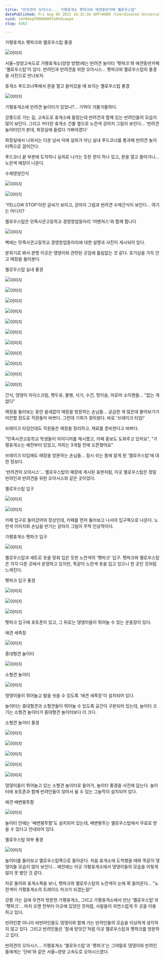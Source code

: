 ```yaml
---
title: "반려견의 오아시스... 가평휴게소 펫파크와 애견동반카페 옐로우스탑"
datePublished: Fri Aug 05 2022 14:15:56 GMT+0000 (Coordinated Universal Time)
cuid: cm704eqf0000809lb9tdvawym
slug: 4362

---
```



가평휴게소 펫파크와 옐로우스탑 풍경

![이미지](https://cdn.hashnode.com/res/hashnode/image/upload/v1739256426899/5ab0c20a-b146-4f5a-af6a-19b0fea97086.jpeg)

서울~양양고속도로 가평휴게소(양양 방향)에는 반려견 놀이터 '펫파크'와 애견동반카페 '옐로우스탑'이 있다. 반려인과 반려견을 위한 오아시스... 펫파크와 옐로우스탑의 풍경을 사진으로 만나보자.

휴게소 푸드코너쪽에서 문을 열고 들어갔을 때 보이는 옐로우스탑 풍경

![이미지](https://cdn.hashnode.com/res/hashnode/image/upload/v1739256428869/28b76669-d49c-439d-b8eb-785f48b8494a.jpeg)

가평휴게소에 반려견 놀이터가 있었나?... 기억이 가물가물하다.

강릉으로 가는 길, 고속도로 휴게소에 들렀는데 반려견과 함께 있는 반려인들의 모습이 많이 보인다. 그리고 커다란 휴게소 건물 옆으로 노란색 강아지 그림이 보인다... '반려견 놀이터인가 본데, 화장실에 들렀다 가봐야겠다'

화장실에서 나와서는 더운 날씨 덕에 실외가 아닌 실내 푸드코너를 통과해 반려견 놀이터쪽으로 걸어간다.

푸드코너 끝 부분에 도착하니 실외로 나가는 듯한 문이 하나 있고, 문을 열고 들어가니... 노란색 매장이 나온다.

수제영양간식

![이미지](https://cdn.hashnode.com/res/hashnode/image/upload/v1739256430653/a42e45e2-357f-409e-841c-ca6c275bdead.jpeg)

![이미지](https://cdn.hashnode.com/res/hashnode/image/upload/v1739256432442/8a9edfb4-cecb-47e0-b99f-35d7a9c95a6c.jpeg)

'YELLOW STOP'이란 글씨가 보이고, 강아지 그림과 반려견 수제간식이 보인다... 여기는 어디지?

옐로우스탑은 민족사관고등학교 경영창업동아리 '어벤쳐스'와 함께 합니다

![이미지](https://cdn.hashnode.com/res/hashnode/image/upload/v1739256434085/9fd2f11a-6db5-45cd-aaf1-761a2d456be9.jpeg)

벽에는 민족사관고등학교 경영창업동아리에 대한 설명과 사진이 게시되어 있다.

분위기로 봐서 분명 이곳은 댕댕이와 관련된 곳임에 틀림없는 것 같다. 호기심을 가득 안고 매장을 둘러본다.

옐로우스탑 실내 풍경

![이미지](https://cdn.hashnode.com/res/hashnode/image/upload/v1739256436008/c6ddaf27-336a-4dfb-b247-b56d1f47d4b6.jpeg)

![이미지](https://cdn.hashnode.com/res/hashnode/image/upload/v1739256437941/e8de2bb5-6c2c-4705-b980-cde996fbb105.jpeg)

![이미지](https://cdn.hashnode.com/res/hashnode/image/upload/v1739256439900/47af5b6f-e0f4-433e-913a-8aac897c34e4.jpeg)

![이미지](https://cdn.hashnode.com/res/hashnode/image/upload/v1739256441974/7b309e8b-cc7a-41a8-86f1-c7e282ccd738.jpeg)

![이미지](https://cdn.hashnode.com/res/hashnode/image/upload/v1739256443764/d7be9bad-8be4-42eb-9bfc-944e3224a5d4.jpeg)

![이미지](https://cdn.hashnode.com/res/hashnode/image/upload/v1739256445577/e0c45e7d-33b9-4ece-b07e-5a786b991cc1.jpeg)

![이미지](https://cdn.hashnode.com/res/hashnode/image/upload/v1739256447698/63ba2ebd-b751-4fce-b170-58caf8cfc6fe.jpeg)

![이미지](https://cdn.hashnode.com/res/hashnode/image/upload/v1739256449793/54633d4d-a23e-4095-b593-a2ad3ed31e53.jpeg)

![이미지](https://cdn.hashnode.com/res/hashnode/image/upload/v1739256451461/ce82f352-5782-4c5e-86e1-595337b8065f.jpeg)

![이미지](https://cdn.hashnode.com/res/hashnode/image/upload/v1739256453204/c045ba28-82b3-4c58-8407-040c89175ea2.jpeg)

![이미지](https://cdn.hashnode.com/res/hashnode/image/upload/v1739256455288/35e7f897-b641-40ba-a42b-c527b15684e2.jpeg)

간식, 댕댕이 아이스크림, 펫두유, 물병, 식기, 수건, 멍이슬, 아로마 소이캔들... "없는 게 없다"

매장을 둘러보는 동안 쉴새없이 매장을 방문하는 손님들... 궁금한 게 많은데 물어보기가 미안할 정도로 직원들이 바쁘다. 그런데 기회가 찾아왔다. 바로 '브레이크 타임!'

브레이크 타임인데도 직원들은 매장을 정리하고, 재료를 준비한다고 바쁘다.

"민족사관고등학교 학생들이 아이디어를 제시했고, 카페 홍보도 도와주고 있어요", "가평휴게소는 예전부터 있었고, 저희는 3개월 전에 오픈했어요"

브레이크 타임에도 매장을 방문하는 손님들... 잠시 쉬는 틈에 알게 된 '옐로우스탑'에 대한 정보다.

'반려견의 오아시스'... 옐로우스탑의 매장에 게시된 표현처럼, 이곳 옐로우스탑은 정말 반려인과 반려견을 위한 오아시스와 같은 곳이었다.

옐로우스탑 입구

![이미지](https://cdn.hashnode.com/res/hashnode/image/upload/v1739256457224/3f5bc1a6-3d4c-4dbd-bc66-ce5f3c32e718.jpeg)

![이미지](https://cdn.hashnode.com/res/hashnode/image/upload/v1739256459543/53f3d8ae-e252-45c7-9548-60052e95f199.jpeg)

카페 입구로 들어갔어야 정상인데, 카페를 먼저 둘러보고 나서야 입구쪽으로 나온다. 노란색 이미지와 손님을 반기는 강아지 그림이 무척 인상적이다.

가평휴게소 펫파크 입구

![이미지](https://cdn.hashnode.com/res/hashnode/image/upload/v1739256461634/bcde4a7b-e38e-49ee-83ce-20518f291a7e.jpeg)

옐로우스탑과 세트로 옷을 맞춰 입은 듯한 노란색의 '펫파크' 입구. 펫파크와 옐로우스탑은 각각 다른 곳에서 운영하고 있지만, 똑같이 노란색 옷을 입고 있으니 한 곳인 것처럼 느껴진다.

펫파크 입구 풍경

![이미지](https://cdn.hashnode.com/res/hashnode/image/upload/v1739256463756/c1b568ed-738f-4eb3-a666-2cf2b8f9650d.jpeg)

![이미지](https://cdn.hashnode.com/res/hashnode/image/upload/v1739256465856/d3ace7f5-c9b0-491b-bcef-04ed7b895692.jpeg)

![이미지](https://cdn.hashnode.com/res/hashnode/image/upload/v1739256467818/46a42e12-ba74-4401-823c-3cc40748834f.jpeg)

펫파크 입구에 포토존이 있고, 그 뒤로는 댕댕이들이 뛰어놀 수 있는 운동장이 있다.

애견 세족장

![이미지](https://cdn.hashnode.com/res/hashnode/image/upload/v1739256470506/b6a40a7a-5285-4aa2-94cc-f956875ced14.jpeg)

중대형견 놀이터

![이미지](https://cdn.hashnode.com/res/hashnode/image/upload/v1739256472816/2517d5c4-f1b1-4b71-b72f-6c79c20462c4.jpeg)

소형견 놀이터

![이미지](https://cdn.hashnode.com/res/hashnode/image/upload/v1739256475139/8b017bf4-9f72-495f-bd98-21eae9c1475c.jpeg)

댕댕이들이 뛰어놀고 발을 씻을 수 있도록 '애견 세족장'이 설치되어 있다.

놀이터는 중대형견과 소형견들이 뛰어놀 수 있도록 공간이 구분되어 있는데, 놀이터 크기는 소형견 놀이터가 중대형견 놀이터보다 더 크다.

소형견 놀이터 풍경

![이미지](https://cdn.hashnode.com/res/hashnode/image/upload/v1739256477410/11135e8e-9914-444d-ac8d-5abb5f063350.jpeg)

![이미지](https://cdn.hashnode.com/res/hashnode/image/upload/v1739256479604/190ba711-4805-4a3c-99dd-58f2dfc7716f.jpeg)

![이미지](https://cdn.hashnode.com/res/hashnode/image/upload/v1739256481645/9173807d-fcfc-4556-ac9e-5f1ec964632f.jpeg)

![이미지](https://cdn.hashnode.com/res/hashnode/image/upload/v1739256484035/60c79ad4-be79-4931-9fc6-dad8f45a09b3.jpeg)

![이미지](https://cdn.hashnode.com/res/hashnode/image/upload/v1739256486286/bf0580f4-0dd5-493c-8db2-b8aabf577104.jpeg)

댕댕이들이 뛰어놀고 있는 소형견 놀이터로 들어가, 놀이터 풍경을 사진에 담는다. 놀이터에 포토존과 함께 반려인들이 앉아서 쉴 수 있는 그늘막이 설치되어 있다.

애견 배변봉투함

![이미지](https://cdn.hashnode.com/res/hashnode/image/upload/v1739256488323/3b23715e-d326-498a-ad6d-1347dadef163.jpeg)

놀이터 안에는 '배변봉투함'도 설치되어 있는데, 배변봉투는 옐로우스탑에서 무료로 받을 수 있다고 안내되어 있다.

옐로우스탑 외부 풍경

![이미지](https://cdn.hashnode.com/res/hashnode/image/upload/v1739256490460/69045678-44dd-45a9-8d9c-94d00e1021ee.jpeg)

놀이터를 둘러보고 옐로우스탑쪽으로 돌아온다. 처음 휴게소에 도착했을 때와 똑같이 댕댕이들 모습이 많이 보인다... 예전에는 이곳 가평휴게소에서 댕댕이들의 모습을 이렇게 많이 못 봤던 것 같다.

차로 돌아와 휴게소쪽을 보니, 펫파크와 옐로우스탑의 노란색이 눈에 확 들어온다... "노란색이 가평휴게소의 트레이드 마크가 되겠는걸!"

강릉 가는 길에 우연히 방문한 가평휴게소, 그리고 가평휴게소에서 만난 '옐로우스탑'과 '펫파크'... 마치 오랜 전부터 이곳에 있었던 것처럼, 사람들이 자연스럽게 두 곳을 이용하고 있다.

반려인뿐 아니라 비반려인들도 댕댕이와 함께 가는 반려인들의 모습을 이상하게 생각하지 않고 있다. 그리고 반려인들은 '참새 방앗간'처럼 이곳 옐로우스탑과 펫파크를 방문하고 있다.

반려견의 오아시스... 가평휴게소 '옐로우스탑'과 '펫파크'는 그야말로 댕댕이와 반려인들에게는 '단비'와 같은 서울~양양 고속도로 오아시스였다.